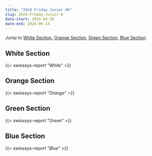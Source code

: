 ```yaml
---
title: "2024 Friday Junior #6"
slug: 2024-Friday-Junior-6
date-start: 2024-04-26
date-end: 2024-06-14
---
```


Jump to [White Section](#white-section),
[Orange Section](#orange-section),
[Green Section](#green-section),
[Blue Section](#blue-section).

## White Section
{{< swisssys-report "*White*" >}}

## Orange Section
{{< swisssys-report "*Orange*" >}}

## Green Section
{{< swisssys-report "*Green*" >}}

## Blue Section
{{< swisssys-report "*Blue*" >}}

    